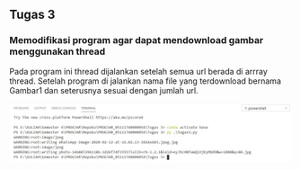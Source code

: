 ## Tugas 3

### Memodifikasi program agar dapat mendownload gambar menggunakan thread

Pada program ini thread dijalankan setelah semua url berada di arrray thread. Setelah program di jalankan nama file yang terdownload bernama Gambar1 dan seterusnya sesuai dengan jumlah url.

![Image of Yaktocat](Screenshoot_gambar_telah_didownload.JPG)